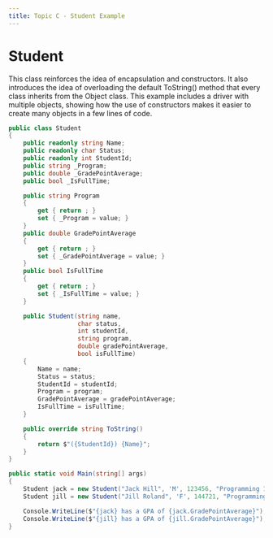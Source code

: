 ```yaml
---
title: Topic C - Student Example
---
```

# Student

This class reinforces the idea of encapsulation and constructors. It also introduces the idea of overloading the default ToString() method that every class inherits from the Object class. This example includes a driver with multiple objects, showing how the use of constructors makes it easier to create many objects in a few lines of code.

```csharp
public class Student
{
    public readonly string Name;
    public readonly char Status;
    public readonly int StudentId;
    public string _Program;
    public double _GradePointAverage;
    public bool _IsFullTime;

    public string Program
    {
        get { return ; }
        set { _Program = value; }
    }
    public double GradePointAverage
    {
        get { return ; }
        set { _GradePointAverage = value; }
    }
    public bool IsFullTime
    {
        get { return ; }
        set { _IsFullTime = value; }
    }

    public Student(string name,
                   char status,
                   int studentId,
                   string program,
                   double gradePointAverage,
                   bool isFullTime)
    {
        Name = name;
        Status = status;
        StudentId = studentId;
        Program = program;
        GradePointAverage = gradePointAverage;
        IsFullTime = isFullTime;
    }

    public override string ToString()
    {
        return $"({StudentId}) {Name}";
    }
}
```

```csharp
public static void Main(string[] args)
{
    Student jack = new Student("Jack Hill", 'M', 123456, "Programming 101", 3.72, true);
    Student jill = new Student("Jill Roland", 'F', 144721, "Programming 101", 3.80, true);

    Console.WriteLine($"{jack} has a GPA of {jack.GradePointAverage}");
    Console.WriteLine($"{jill} has a GPA of {jill.GradePointAverage}");
}
```
